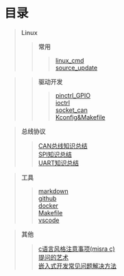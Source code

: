 # 目录  

>**Linux**  
>>**常用**  
>>>[linux_cmd](https://github.com/JOZOCHEN/docs/blob/master/linux_cmd.md)    
>>>[source_update](https://github.com/JOZOCHEN/docs/blob/master/source_update.md)   

>>**驱动开发**  
>>>[pinctrl_GPIO](https://github.com/JOZOCHEN/docs/blob/master/pinctrl_GPIO.md)  
>>>[ioctrl](https://github.com/JOZOCHEN/docs/blob/master/ioctrl.md)  
>>>[socket_can](https://github.com/JOZOCHEN/docs/blob/master/socket_can.md)  
>>>[Kconfig&Makefile](https://github.com/JOZOCHEN/docs/blob/master/Kconfig&Makefile.md)  

>**总线协议**  
>>[CAN总线知识总结](https://www.cnblogs.com/jozochen/p/8467714.html)  
>>[SPI知识总结](https://www.cnblogs.com/jozochen/p/8469573.html)  
>>[UART知识总结](https://www.cnblogs.com/jozochen/p/8470353.html)  

>**工具**  
>>[markdown](https://github.com/JOZOCHEN/docs/blob/master/markdown.md)  
>>[github](https://github.com/JOZOCHEN/docs/blob/master/github.md)  
>>[docker](https://github.com/JOZOCHEN/docs/blob/master/docker.md)  
>>[Makefile](https://github.com/JOZOCHEN/docs/blob/master/Makefile.md)  
>>[vscode](https://github.com/JOZOCHEN/docs/blob/master/vscode.md)   

>**其他**  
>>[c语言风格注意事项(misra c)](https://www.cnblogs.com/jozochen/p/8893549.html)  
>>[提问的艺术](https://www.cnblogs.com/jozochen/p/8565233.html)  
>>[嵌入式开发常见问题解决方法](https://www.cnblogs.com/jozochen/p/8541714.html)  
